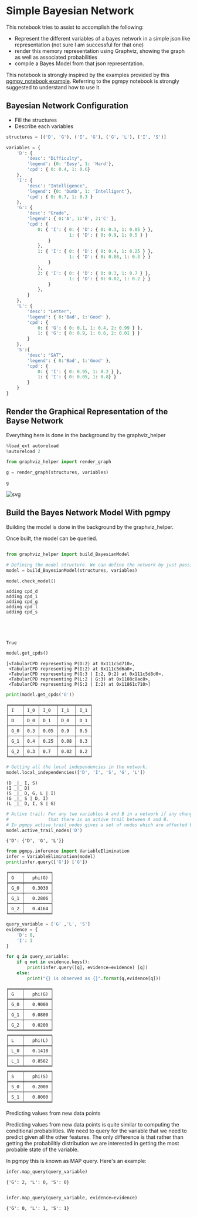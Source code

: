 
# Simple Bayesian Network

This notebook tries to assist to accomplish the following:
* Represent the different variables of a bayes network in a simple json like representation (not sure I am successful for that one)
* render this memory representation using Graphviz, showing the graph as well as associated probabilities
* compile a Bayes Model from that json representation.

This notebook is strongly inspired by the examples provided by this [pgmpy_notebook example](https://github.com/pgmpy/pgmpy_notebook). Referring to the pgmpy notebook is strongly suggested to understand how to use it.




## Bayesian Network Configuration
* Fill the structures
* Describe each variables


```python
structures = [('D', 'G'), ('I', 'G'), ('G', 'L'), ('I', 'S')]

variables = {
    'D': {
        'desc': "Difficulty",
        'legend': {0: 'Easy', 1: 'Hard'},
        'cpd': { 0: 0.4, 1: 0.6}
    },
    'I': {
        'desc': "Intelligence",
        'legend': {0: 'Dumb', 1: 'Intelligent'},
        'cpd': { 0: 0.7, 1: 0.3 }
    },
    'G': {
        'desc': "Grade",
        'legend': { 0:'A', 1:'B', 2:'C' },
        'cpd': {
            0: { 'I': { 0: { 'D': { 0: 0.3, 1: 0.05 } },
                        1: { 'D': { 0: 0.9, 1: 0.5 } }
                }                
            },
            1: { 'I': { 0: { 'D': { 0: 0.4, 1: 0.25 } },
                        1: { 'D': { 0: 0.08, 1: 0.3 } }
                }                
            },
            2: { 'I': { 0: { 'D': { 0: 0.3, 1: 0.7 } },
                        1: { 'D': { 0: 0.02, 1: 0.2 } }
                }                
            },
        }
    },
    'L': {
        'desc': "Letter",
        'legend': { 0:'Bad', 1:'Good' },
        'cpd': {
            0: { 'G': { 0: 0.1, 1: 0.4, 2: 0.99 } },
            1: { 'G': { 0: 0.9, 1: 0.6, 2: 0.01 } }
        }
    },
    'S':{
        'desc': "SAT",
        'legend': { 0:'Bad', 1:'Good' },
        'cpd': {
            0: { 'I': { 0: 0.95, 1: 0.2 } },
            1: { 'I': { 0: 0.05, 1: 0.8} }
        }
    }
}
```

## Render the Graphical Representation of the Bayse Network

Everything here is done in the background by the graphviz_helper


```python
%load_ext autoreload
%autoreload 2

from graphviz_helper import render_graph
```


```python
g = render_graph(structures, variables)

g
```




![svg](output_5_0.svg)



## Build the Bayes Network Model With pgmpy

Building the model is done in the background by the graphviz_helper.

Once built, the model can be queried.


```python

from graphviz_helper import build_BayesianModel

# Defining the model structure. We can define the network by just passing a list of edges.
model = build_BayesianModel(structures, variables)

model.check_model()
```

    adding cpd_d
    adding cpd_i
    adding cpd_g
    adding cpd_l
    adding cpd_s





    True




```python
model.get_cpds()
```




    [<TabularCPD representing P(D:2) at 0x111c5d710>,
     <TabularCPD representing P(I:2) at 0x111c5d6a0>,
     <TabularCPD representing P(G:3 | I:2, D:2) at 0x111c5d8d0>,
     <TabularCPD representing P(L:2 | G:3) at 0x1108c8ac8>,
     <TabularCPD representing P(S:2 | I:2) at 0x11861c710>]




```python
print(model.get_cpds('G'))
```

    ╒═════╤═════╤══════╤══════╤═════╕
    │ I   │ I_0 │ I_0  │ I_1  │ I_1 │
    ├─────┼─────┼──────┼──────┼─────┤
    │ D   │ D_0 │ D_1  │ D_0  │ D_1 │
    ├─────┼─────┼──────┼──────┼─────┤
    │ G_0 │ 0.3 │ 0.05 │ 0.9  │ 0.5 │
    ├─────┼─────┼──────┼──────┼─────┤
    │ G_1 │ 0.4 │ 0.25 │ 0.08 │ 0.3 │
    ├─────┼─────┼──────┼──────┼─────┤
    │ G_2 │ 0.3 │ 0.7  │ 0.02 │ 0.2 │
    ╘═════╧═════╧══════╧══════╧═════╛



```python
# Getting all the local independencies in the network.
model.local_independencies(['D', 'I', 'S', 'G', 'L'])
```




    (D _|_ I, S)
    (I _|_ D)
    (S _|_ D, G, L | I)
    (G _|_ S | D, I)
    (L _|_ D, I, S | G)




```python
# Active trail: For any two variables A and B in a network if any change in A influences the values of B then we say
#               that there is an active trail between A and B.
# In pgmpy active_trail_nodes gives a set of nodes which are affected by any change in the node passed in the argument.
model.active_trail_nodes('D')
```




    {'D': {'D', 'G', 'L'}}




```python
from pgmpy.inference import VariableElimination
infer = VariableElimination(model)
print(infer.query(['G']) ['G'])
```

    ╒═════╤══════════╕
    │ G   │   phi(G) │
    ╞═════╪══════════╡
    │ G_0 │   0.3030 │
    ├─────┼──────────┤
    │ G_1 │   0.2806 │
    ├─────┼──────────┤
    │ G_2 │   0.4164 │
    ╘═════╧══════════╛



```python
query_variable = ['G' ,'L', 'S']
evidence = {
    'D': 0, 
    'I': 1
}

for q in query_variable:
    if q not in evidence.keys():
        print(infer.query([q], evidence=evidence) [q])
    else:
        print("{} is observed as {}".format(q,evidence[q]))
```

    ╒═════╤══════════╕
    │ G   │   phi(G) │
    ╞═════╪══════════╡
    │ G_0 │   0.9000 │
    ├─────┼──────────┤
    │ G_1 │   0.0800 │
    ├─────┼──────────┤
    │ G_2 │   0.0200 │
    ╘═════╧══════════╛
    ╒═════╤══════════╕
    │ L   │   phi(L) │
    ╞═════╪══════════╡
    │ L_0 │   0.1418 │
    ├─────┼──────────┤
    │ L_1 │   0.8582 │
    ╘═════╧══════════╛
    ╒═════╤══════════╕
    │ S   │   phi(S) │
    ╞═════╪══════════╡
    │ S_0 │   0.2000 │
    ├─────┼──────────┤
    │ S_1 │   0.8000 │
    ╘═════╧══════════╛


Predicting values from new data points

Predicting values from new data points is quite similar to computing the conditional probabilities. We need to query for the variable that we need to predict given all the other features. The only difference is that rather than getting the probabilitiy distribution we are interested in getting the most probable state of the variable.

In pgmpy this is known as MAP query. Here's an example:


```python
infer.map_query(query_variable)
```




    {'G': 2, 'L': 0, 'S': 0}




```python

infer.map_query(query_variable, evidence=evidence)
```




    {'G': 0, 'L': 1, 'S': 1}


